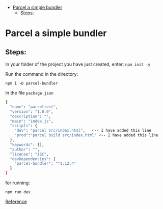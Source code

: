 <!--ts-->
   * [Parcel a simple bundler](#parcel-a-simple-bundler)
      * [Steps:](#steps)

<!-- Added by: gil_diy, at: 2020-06-04T12:10+03:00 -->

<!--te-->

# Parcel a simple bundler

## Steps:

In your folder of the project you have just created, enter:
``
npm init -y
``


Run the command in the directory:

`npm i -D parcel-bundler`


In the file `package.json`
```bash
{
  "name": "parceltest",
  "version": "1.0.0",
  "description": "",
  "main": "index.js",
  "scripts": {
    "dev": "parcel src/index.html",   <-- I have added this line
    "prod":"parcel build src/index.html" <-- I have added this line
  },
  "keywords": [],
  "author": "",
  "license": "ISC",
  "devDependencies": {
    "parcel-bundler": "^1.12.4"
  }
}
```

for running: 

`npm run dev `


[Reference](https://youtu.be/OK6akGZCC88)
